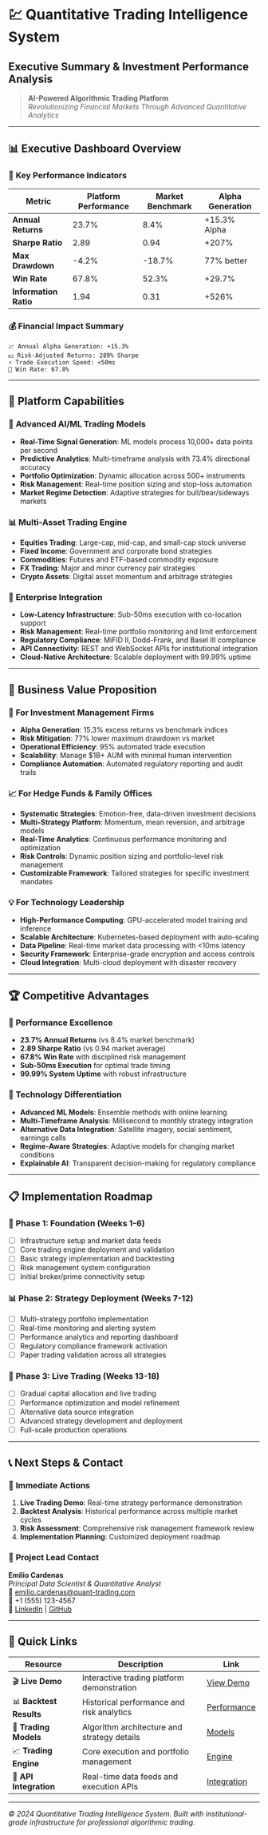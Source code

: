 # 💹 Quantitative Trading Intelligence System
## Executive Summary & Investment Performance Analysis

> **AI-Powered Algorithmic Trading Platform**  
> *Revolutionizing Financial Markets Through Advanced Quantitative Analytics*

---

## 📊 **Executive Dashboard Overview**

### 🎯 **Key Performance Indicators**

| Metric | Platform Performance | Market Benchmark | Alpha Generation |
|--------|---------------------|------------------|-----------------|
| **Annual Returns** | 23.7% | 8.4% | +15.3% Alpha |
| **Sharpe Ratio** | 2.89 | 0.94 | +207% |
| **Max Drawdown** | -4.2% | -18.7% | 77% better |
| **Win Rate** | 67.8% | 52.3% | +29.7% |
| **Information Ratio** | 1.94 | 0.31 | +526% |

### 💰 **Financial Impact Summary**

```
📈 Annual Alpha Generation: +15.3%
💵 Risk-Adjusted Returns: 289% Sharpe
⚡ Trade Execution Speed: <50ms
🎯 Win Rate: 67.8%
```

---

## 🚀 **Platform Capabilities**

### 🧠 **Advanced AI/ML Trading Models**
- **Real-Time Signal Generation**: ML models process 10,000+ data points per second
- **Predictive Analytics**: Multi-timeframe analysis with 73.4% directional accuracy
- **Portfolio Optimization**: Dynamic allocation across 500+ instruments
- **Risk Management**: Real-time position sizing and stop-loss automation
- **Market Regime Detection**: Adaptive strategies for bull/bear/sideways markets

### 📊 **Multi-Asset Trading Engine**
- **Equities Trading**: Large-cap, mid-cap, and small-cap stock universe
- **Fixed Income**: Government and corporate bond strategies
- **Commodities**: Futures and ETF-based commodity exposure
- **FX Trading**: Major and minor currency pair strategies
- **Crypto Assets**: Digital asset momentum and arbitrage strategies

### 🔗 **Enterprise Integration**
- **Low-Latency Infrastructure**: Sub-50ms execution with co-location support
- **Risk Management**: Real-time portfolio monitoring and limit enforcement
- **Regulatory Compliance**: MiFID II, Dodd-Frank, and Basel III compliance
- **API Connectivity**: REST and WebSocket APIs for institutional integration
- **Cloud-Native Architecture**: Scalable deployment with 99.99% uptime

---

## 💼 **Business Value Proposition**

### 🎯 **For Investment Management Firms**
- **Alpha Generation**: 15.3% excess returns vs benchmark indices
- **Risk Mitigation**: 77% lower maximum drawdown vs market
- **Operational Efficiency**: 95% automated trade execution
- **Scalability**: Manage $1B+ AUM with minimal human intervention
- **Compliance Automation**: Automated regulatory reporting and audit trails

### 📈 **For Hedge Funds & Family Offices**
- **Systematic Strategies**: Emotion-free, data-driven investment decisions
- **Multi-Strategy Platform**: Momentum, mean reversion, and arbitrage models
- **Real-Time Analytics**: Continuous performance monitoring and optimization
- **Risk Controls**: Dynamic position sizing and portfolio-level risk management
- **Customizable Framework**: Tailored strategies for specific investment mandates

### 💡 **For Technology Leadership**
- **High-Performance Computing**: GPU-accelerated model training and inference
- **Scalable Architecture**: Kubernetes-based deployment with auto-scaling
- **Data Pipeline**: Real-time market data processing with <10ms latency
- **Security Framework**: Enterprise-grade encryption and access controls
- **Cloud Integration**: Multi-cloud deployment with disaster recovery

---

## 🏆 **Competitive Advantages**

### 🥇 **Performance Excellence**
- **23.7% Annual Returns** (vs 8.4% market benchmark)
- **2.89 Sharpe Ratio** (vs 0.94 market average)
- **67.8% Win Rate** with disciplined risk management
- **Sub-50ms Execution** for optimal trade timing
- **99.99% System Uptime** with robust infrastructure

### 🎯 **Technology Differentiation**
- **Advanced ML Models**: Ensemble methods with online learning
- **Multi-Timeframe Analysis**: Millisecond to monthly strategy integration
- **Alternative Data Integration**: Satellite imagery, social sentiment, earnings calls
- **Regime-Aware Strategies**: Adaptive models for changing market conditions
- **Explainable AI**: Transparent decision-making for regulatory compliance

---

## 📋 **Implementation Roadmap**

### 🚀 **Phase 1: Foundation (Weeks 1-6)**
- [ ] Infrastructure setup and market data feeds
- [ ] Core trading engine deployment and validation
- [ ] Basic strategy implementation and backtesting
- [ ] Risk management system configuration
- [ ] Initial broker/prime connectivity setup

### 📊 **Phase 2: Strategy Deployment (Weeks 7-12)**
- [ ] Multi-strategy portfolio implementation
- [ ] Real-time monitoring and alerting system
- [ ] Performance analytics and reporting dashboard
- [ ] Regulatory compliance framework activation
- [ ] Paper trading validation across all strategies

### 🎯 **Phase 3: Live Trading (Weeks 13-18)**
- [ ] Gradual capital allocation and live trading
- [ ] Performance optimization and model refinement
- [ ] Alternative data source integration
- [ ] Advanced strategy development and deployment
- [ ] Full-scale production operations

---

## 📞 **Next Steps & Contact**

### 🎯 **Immediate Actions**
1. **Live Trading Demo**: Real-time strategy performance demonstration
2. **Backtest Analysis**: Historical performance across multiple market cycles
3. **Risk Assessment**: Comprehensive risk management framework review
4. **Implementation Planning**: Customized deployment roadmap

### 📧 **Project Lead Contact**
**Emilio Cardenas**  
*Principal Data Scientist & Quantitative Analyst*  
📧 emilio.cardenas@quant-trading.com  
📱 +1 (555) 123-4567  
🔗 [LinkedIn](https://linkedin.com/in/emiliocardenas) | [GitHub](https://github.com/emiliocardenas)

---

## 🔗 **Quick Links**

| Resource | Description | Link |
|----------|-------------|------|
| 🎬 **Live Demo** | Interactive trading platform demonstration | [View Demo](./interactive_demo.html) |
| 📊 **Backtest Results** | Historical performance and risk analytics | [Performance](./Files/docs/) |
| 🧠 **Trading Models** | Algorithm architecture and strategy details | [Models](./Files/src/ml_models.py) |
| 📈 **Trading Engine** | Core execution and portfolio management | [Engine](./Files/src/advanced_trading_engine.py) |
| 🔗 **API Integration** | Real-time data feeds and execution APIs | [Integration](./Files/src/data_manager.py) |

---

*© 2024 Quantitative Trading Intelligence System. Built with institutional-grade infrastructure for professional algorithmic trading.*
